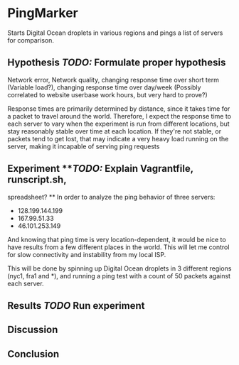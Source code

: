 # PingMarker
Starts Digital Ocean droplets in various regions and pings a list of servers for comparison.

## Hypothesis **_TODO:_ Formulate proper hypothesis**
Network error, Network quality, changing response time over short term 
(Variable load?), changing response time over day/week (Possibly 
correlated to website userbase work hours, but very hard to prove?)  

Response times are primarily determined by distance, since it takes time for a packet to travel around the world. Therefore, I expect the response time to each server to vary when the experiment is run from different locations, but stay reasonably stable over time at each location.
If they're not stable, or packets tend to get lost, that may indicate a very heavy load running on the server, making it incapable of serving ping requests 


## Experiment **_TODO:_ Explain Vagrantfile, runscript.sh, 
spreadsheet? ** 
In order to analyze the ping behavior of three servers:

* 128.199.144.199
* 167.99.51.33
* 46.101.253.149

And knowing that ping time is very location-dependent, it would be nice 
to have results from a few different places in the world. This will let 
me control for slow connectivity and instability from my local ISP.

This will be done by spinning up Digital Ocean droplets in 3 different regions (nyc1, fra1 and *), and running a ping test with a count of 50 packets against each server.

## Results **_TODO_ Run experiment**


## Discussion


## Conclusion
